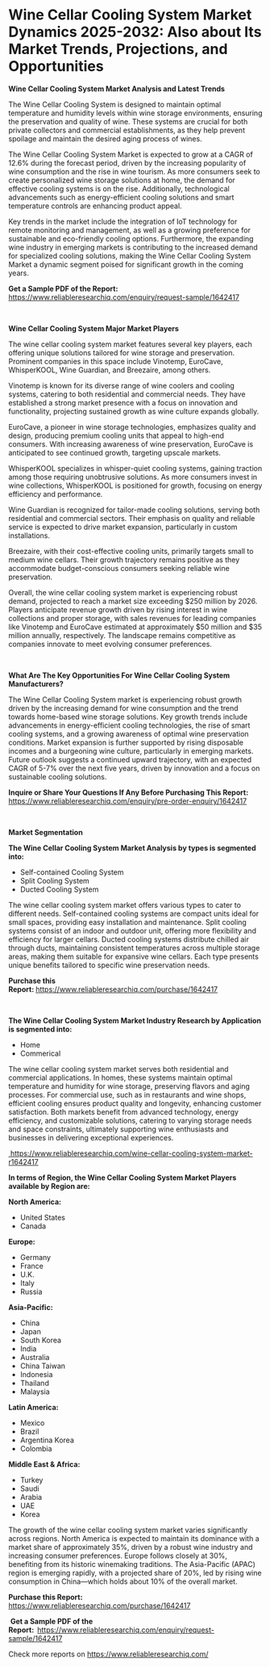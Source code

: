 <p><h1>Wine Cellar Cooling System Market Dynamics 2025-2032: Also about Its Market Trends, Projections, and Opportunities</h1></p><p><strong>Wine Cellar Cooling System Market Analysis and Latest Trends</strong></p>
<p><p>The Wine Cellar Cooling System is designed to maintain optimal temperature and humidity levels within wine storage environments, ensuring the preservation and quality of wine. These systems are crucial for both private collectors and commercial establishments, as they help prevent spoilage and maintain the desired aging process of wines.</p><p>The Wine Cellar Cooling System Market is expected to grow at a CAGR of 12.6% during the forecast period, driven by the increasing popularity of wine consumption and the rise in wine tourism. As more consumers seek to create personalized wine storage solutions at home, the demand for effective cooling systems is on the rise. Additionally, technological advancements such as energy-efficient cooling solutions and smart temperature controls are enhancing product appeal.</p><p>Key trends in the market include the integration of IoT technology for remote monitoring and management, as well as a growing preference for sustainable and eco-friendly cooling options. Furthermore, the expanding wine industry in emerging markets is contributing to the increased demand for specialized cooling solutions, making the Wine Cellar Cooling System Market a dynamic segment poised for significant growth in the coming years.</p></p>
<p><strong>Get a Sample PDF of the Report:&nbsp;</strong> <a href="https://www.reliableresearchiq.com/enquiry/request-sample/1642417?utm_campaign=2232&utm_medium=2&utm_source=Github&utm_content=ia&utm_term=09022025&utm_id=wine-cellar-cooling-system">https://www.reliableresearchiq.com/enquiry/request-sample/1642417</a></p>
<p>&nbsp;</p>
<p><strong>Wine Cellar Cooling System Major Market Players</strong></p>
<p><p>The wine cellar cooling system market features several key players, each offering unique solutions tailored for wine storage and preservation. Prominent companies in this space include Vinotemp, EuroCave, WhisperKOOL, Wine Guardian, and Breezaire, among others.</p><p>Vinotemp is known for its diverse range of wine coolers and cooling systems, catering to both residential and commercial needs. They have established a strong market presence with a focus on innovation and functionality, projecting sustained growth as wine culture expands globally.</p><p>EuroCave, a pioneer in wine storage technologies, emphasizes quality and design, producing premium cooling units that appeal to high-end consumers. With increasing awareness of wine preservation, EuroCave is anticipated to see continued growth, targeting upscale markets.</p><p>WhisperKOOL specializes in whisper-quiet cooling systems, gaining traction among those requiring unobtrusive solutions. As more consumers invest in wine collections, WhisperKOOL is positioned for growth, focusing on energy efficiency and performance.</p><p>Wine Guardian is recognized for tailor-made cooling solutions, serving both residential and commercial sectors. Their emphasis on quality and reliable service is expected to drive market expansion, particularly in custom installations.</p><p>Breezaire, with their cost-effective cooling units, primarily targets small to medium wine cellars. Their growth trajectory remains positive as they accommodate budget-conscious consumers seeking reliable wine preservation.</p><p>Overall, the wine cellar cooling system market is experiencing robust demand, projected to reach a market size exceeding $250 million by 2026. Players anticipate revenue growth driven by rising interest in wine collections and proper storage, with sales revenues for leading companies like Vinotemp and EuroCave estimated at approximately $50 million and $35 million annually, respectively. The landscape remains competitive as companies innovate to meet evolving consumer preferences.</p></p>
<p>&nbsp;</p>
<p><strong>What Are The Key Opportunities For Wine Cellar Cooling System Manufacturers?</strong></p>
<p><p>The Wine Cellar Cooling System market is experiencing robust growth driven by the increasing demand for wine consumption and the trend towards home-based wine storage solutions. Key growth trends include advancements in energy-efficient cooling technologies, the rise of smart cooling systems, and a growing awareness of optimal wine preservation conditions. Market expansion is further supported by rising disposable incomes and a burgeoning wine culture, particularly in emerging markets. Future outlook suggests a continued upward trajectory, with an expected CAGR of 5-7% over the next five years, driven by innovation and a focus on sustainable cooling solutions.</p></p>
<p><strong>Inquire or Share Your Questions If Any Before Purchasing This Report:</strong> <a href="https://www.reliableresearchiq.com/enquiry/pre-order-enquiry/1642417?utm_campaign=2232&utm_medium=2&utm_source=Github&utm_content=ia&utm_term=09022025&utm_id=wine-cellar-cooling-system">https://www.reliableresearchiq.com/enquiry/pre-order-enquiry/1642417</a></p>
<p>&nbsp;</p>
<p><strong>Market Segmentation</strong></p>
<p><strong>The Wine Cellar Cooling System Market Analysis by types is segmented into:</strong></p>
<p><ul><li>Self-contained Cooling System</li><li>Split Cooling System</li><li>Ducted Cooling System</li></ul></p>
<p><p>The wine cellar cooling system market offers various types to cater to different needs. Self-contained cooling systems are compact units ideal for small spaces, providing easy installation and maintenance. Split cooling systems consist of an indoor and outdoor unit, offering more flexibility and efficiency for larger cellars. Ducted cooling systems distribute chilled air through ducts, maintaining consistent temperatures across multiple storage areas, making them suitable for expansive wine cellars. Each type presents unique benefits tailored to specific wine preservation needs.</p></p>
<p><strong>Purchase this Report:&nbsp;</strong><a href="https://www.reliableresearchiq.com/purchase/1642417?utm_campaign=2232&utm_medium=2&utm_source=Github&utm_content=ia&utm_term=09022025&utm_id=wine-cellar-cooling-system">https://www.reliableresearchiq.com/purchase/1642417</a></p>
<p>&nbsp;</p>
<p><strong>The Wine Cellar Cooling System Market Industry Research by Application is segmented into:</strong></p>
<p><ul><li>Home</li><li>Commerical</li></ul></p>
<p><p>The wine cellar cooling system market serves both residential and commercial applications. In homes, these systems maintain optimal temperature and humidity for wine storage, preserving flavors and aging processes. For commercial use, such as in restaurants and wine shops, efficient cooling ensures product quality and longevity, enhancing customer satisfaction. Both markets benefit from advanced technology, energy efficiency, and customizable solutions, catering to varying storage needs and space constraints, ultimately supporting wine enthusiasts and businesses in delivering exceptional experiences.</p></p>
<p><a href="https://www.reliableresearchiq.com/wine-cellar-cooling-system-market-r1642417?utm_campaign=2232&utm_medium=2&utm_source=Github&utm_content=ia&utm_term=09022025&utm_id=wine-cellar-cooling-system">&nbsp;https://www.reliableresearchiq.com/wine-cellar-cooling-system-market-r1642417</a></p>
<p><strong>In terms of Region, the Wine Cellar Cooling System Market Players available by Region are:</strong></p>
<p>
    <p> <strong> North America: </strong>
        <ul>
            <li>United States</li>
            <li>Canada</li>
        </ul>
        </p> 
    <p> <strong> Europe: </strong>
        <ul>
            <li>Germany</li>
            <li>France</li>
            <li>U.K.</li>
            <li>Italy</li>
            <li>Russia</li>
        </ul>
        </p> 
    <p> <strong> Asia-Pacific: </strong>
        <ul>
            <li>China</li>
            <li>Japan</li>
            <li>South Korea</li>
            <li>India</li>
            <li>Australia</li>
            <li>China Taiwan</li>
            <li>Indonesia</li>
            <li>Thailand</li>
            <li>Malaysia</li>
        </ul>
        </p> 
    <p> <strong> Latin America: </strong>
        <ul>
            <li>Mexico</li>
            <li>Brazil</li>
            <li>Argentina Korea</li>
            <li>Colombia</li>
        </ul>
        </p> 
    <p> <strong> Middle East & Africa: </strong>
        <ul>
            <li>Turkey</li>
            <li>Saudi</li>
            <li>Arabia</li>
            <li>UAE</li>
            <li>Korea</li>
        </ul>
    </p>
    </p>
<p><p>The growth of the wine cellar cooling system market varies significantly across regions. North America is expected to maintain its dominance with a market share of approximately 35%, driven by a robust wine industry and increasing consumer preferences. Europe follows closely at 30%, benefiting from its historic winemaking traditions. The Asia-Pacific (APAC) region is emerging rapidly, with a projected share of 20%, led by rising wine consumption in China—which holds about 10% of the overall market.</p></p>
<p><strong>Purchase this Report: </strong><a href="https://www.reliableresearchiq.com/purchase/1642417?utm_campaign=2232&utm_medium=2&utm_source=Github&utm_content=ia&utm_term=09022025&utm_id=wine-cellar-cooling-system">https://www.reliableresearchiq.com/purchase/1642417</a></p>
<p>&nbsp;<strong>Get a Sample PDF of the Report:&nbsp;&nbsp;</strong><a href="https://www.reliableresearchiq.com/enquiry/request-sample/1642417?utm_campaign=2232&utm_medium=2&utm_source=Github&utm_content=ia&utm_term=09022025&utm_id=wine-cellar-cooling-system">https://www.reliableresearchiq.com/enquiry/request-sample/1642417</a></p>
<p><strong></strong></p>
<p>Check more reports on <a href="https://www.reliableresearchiq.com/?utm_campaign=2232&utm_medium=2&utm_source=Github&utm_content=ia&utm_term=09022025&utm_id=wine-cellar-cooling-system">https://www.reliableresearchiq.com/</a></p>